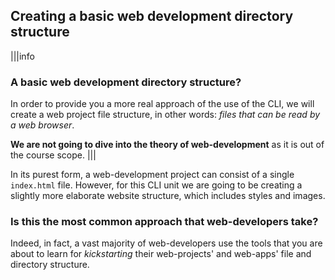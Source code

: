 ## Creating a basic web development directory structure

|||info
### A basic web development directory structure?
In order to provide you a more real approach of the use of the CLI, we will create a web project file structure, in other words: _files that can be read by a web browser_.

__We are not going to dive into the theory of web-development__ as it is out of the course scope.
|||

In its purest form, a web-development project can consist of a single `index.html` file. However, for this CLI unit we are going to be creating a slightly more elaborate website structure, which includes styles and images.

### Is this the most common approach that web-developers take?

Indeed, in fact, a vast majority of web-developers use the tools that you are about to learn for _kickstarting_ their web-projects' and web-apps' file and directory structure.